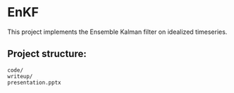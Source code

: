 # EnKF
This project implements the Ensemble Kalman filter on idealized timeseries.

## Project structure:
```
code/
writeup/
presentation.pptx
```
